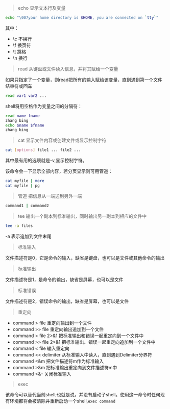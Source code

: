 > echo 显示文本行及变量

```bash
echo "\007your home directory is $HOME, you are connected on `tty`"
```

其中：

* \c 不换行
* \f 换页符
* \t 跳格
* \n 换行

> read 从键盘或文件读入信息，并将其赋给一个变量

如果只指定了一个变量，则read把所有的输入赋给该变量，直到遇到第一个文件结束符或回车

```bash 
read var1 var2 ...
```

shell将用空格作为变量之间的分隔符：

```bash
read name fname
zhang bing
echo $name $fname
zhang bing
```

> cat 显示文件内容或创建文件或显示控制字符

```bash
cat [options] file1 ... file2 ...
```

其中最有用的选项就是-v,显示控制字符。

该命令会一下显示全部内容，若分页显示则可用管道：

```bash
cat myfile | more
cat myfile | pg
```

> 管道 把信息从一端送到另外一端

```bash
command1 | command2
```

> tee 输出一个副本到标准输出，同时输出另一副本到相应的文件中

```bash
tee -a files
```
 -a 表示追加到文件末尾

> 标准输入

文件描述符是0，它是命令的输入，缺省是键盘，也可以是文件或其他命令的输出

> 标准输出

文件描述符是1，是命令的输出，缺省是屏幕，也可以是文件

> 标准错误

文件描述符是2，错误命令的输出，缺省是屏幕，也可以是文件

> 重定向

* command > file 重定向输出到一个文件
* command >> file 重定向输出追加到一个文件
* command > file 2>&1 把标准输出和错误一起重定向到一个文件中
* command >> file 2>&1 把标准输出、错误一起重定向追加到一个文件中
* command < file 输入重定向
* command << delimiter 从标准输入中读入，直到遇到Delimiter分界符
* command <&m 把文件描述符m作为标准输入
* command >&m 把标准输出重定向到文件描述符m中
* command <&- 关闭标准输入

> exec 

该命令可以替代当前shell;也就是说，并没有启动子shell。使用这一命令时任何现有环境都将会被清除并重新启动一个shell,`exec command`

